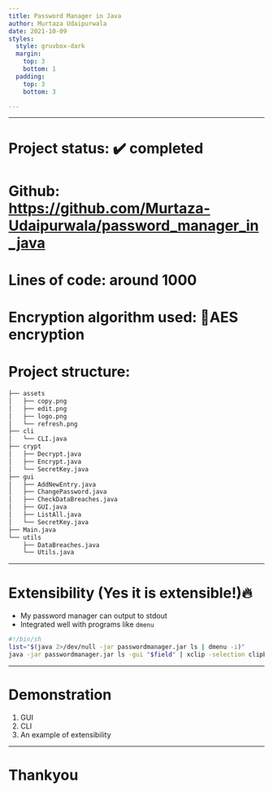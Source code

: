 ```yaml
---
title: Password Manager in Java
author: Murtaza Udaipurwala
date: 2021-10-09
styles:
  style: gruvbox-dark
  margin:
    top: 3
    bottom: 1
  padding:
    top: 3
    bottom: 3

---
```


---
# Project status: ✔️ completed
# Github: https://github.com/Murtaza-Udaipurwala/password_manager_in_java
# Lines of code: around 1000
# Encryption algorithm used: 🔐AES encryption
# Project structure:
```bash
├── assets
│   ├── copy.png
│   ├── edit.png
│   ├── logo.png
│   └── refresh.png
├── cli
│   └── CLI.java
├── crypt
│   ├── Decrypt.java
│   ├── Encrypt.java
│   └── SecretKey.java
├── gui
│   ├── AddNewEntry.java
│   ├── ChangePassword.java
│   ├── CheckDataBreaches.java
│   ├── GUI.java
│   ├── ListAll.java
│   └── SecretKey.java
├── Main.java
└── utils
    ├── DataBreaches.java
    └── Utils.java
```

---
# Extensibility (Yes it is extensible!)🔥
- My password manager can output to stdout
- Integrated well with programs like `dmenu`

```bash
#!/bin/sh
list="$(java 2>/dev/null -jar passwordmanager.jar ls | dmenu -i)"
java -jar passwordmanager.jar ls -gui "$field" | xclip -selection clipboard
```

---
# Demonstration
1. GUI
2. CLI
3. An example of extensibility

---
# Thankyou

